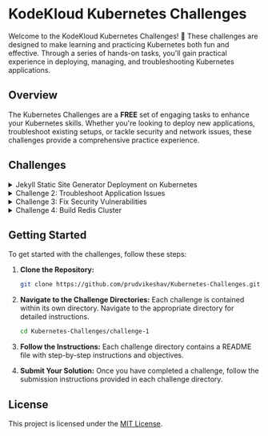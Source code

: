 
# KodeKloud Kubernetes Challenges

Welcome to the KodeKloud Kubernetes Challenges! 🚀 These challenges are designed to make learning and practicing Kubernetes both fun and effective. Through a series of hands-on tasks, you'll gain practical experience in deploying, managing, and troubleshooting Kubernetes applications.

## Overview

The Kubernetes Challenges are a **FREE** set of engaging tasks to enhance your Kubernetes skills. Whether you're looking to deploy new applications, troubleshoot existing setups, or tackle security and network issues, these challenges provide a comprehensive practice experience.

## Challenges

<details>
  <summary>Jekyll Static Site Generator Deployment on Kubernetes</summary>
           [Challange 1](https://github.com/prudvikeshav/Kubernetes-Challenges/blob/main/Challange%201)
</details>

<details>
  <summary>Challenge 2: Troubleshoot Application Issues</summary>
  <!-- Add the specific details or instructions for Challenge 2 here -->
</details>

<details>
  <summary>Challenge 3: Fix Security Vulnerabilities</summary>
  <!-- Add the specific details or instructions for Challenge 3 here -->
</details>

<details>
  <summary>Challenge 4: Build Redis Cluster</summary>
  [ Challenge 4 ](https://github.com/prudvikeshav/Kubernetes-Challenges/blob/main/Challange%204)
</details>

## Getting Started

To get started with the challenges, follow these steps:

1. **Clone the Repository:**

   ```bash
   git clone https://github.com/prudvikeshav/Kubernetes-Challenges.git
   ```

2. **Navigate to the Challenge Directories:**
   Each challenge is contained within its own directory. Navigate to the appropriate directory for detailed instructions.

   ```bash
   cd Kubernetes-Challenges/challenge-1
   ```

3. **Follow the Instructions:**
   Each challenge directory contains a README file with step-by-step instructions and objectives.

4. **Submit Your Solution:**
   Once you have completed a challenge, follow the submission instructions provided in each challenge directory.

## License

This project is licensed under the [MIT License](LICENSE).
